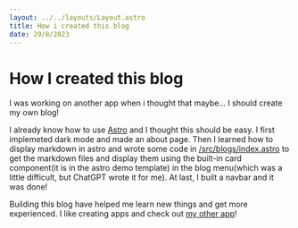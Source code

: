 ```yaml
---
layout: ../../layouts/Layout.astro
title: How i created this blog
date: 29/8/2023
---
```


# How I created this blog

I was working on another app when i thought that maybe... I should create my own blog!

I already know how to use [Astro](https://astro.build) and I thought this should be easy. I first implemeted dark mode and made an about page. Then I learned how to display markdown in astro and wrote some code in [/src/blogs/index.astro](../blogs/index.astro) to get the markdown files and display them using the built-in card component(it is in the astro demo template) in the blog menu(which was a little difficult, but ChatGPT wrote it for me). At last, I built a navbar and it was done!

Building this blog have helped me learn new things and get more experienced. I like creating apps and check out [my other app](https://todo-project-bosco0808.vercel.app)!
